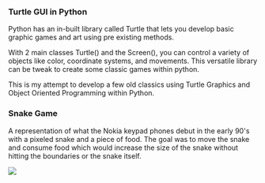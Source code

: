 ### Turtle GUI in Python

Python has an in-built library called Turtle that lets you develop basic graphic games and art using pre existing methods.

With 2 main classes Turtle() and the Screen(), you can control a variety of objects like color, coordinate systems, and movements. This versatile library can be tweak to create some classic games within python. 

This is my attempt to develop a few old classics using Turtle Graphics and Object Oriented Programming within Python.

### Snake Game
A representation of what the Nokia keypad phones debut in the early 90's with a pixeled snake and a piece of food. The goal was to move the snake and consume food which would increase the size of the snake without hitting the boundaries or the snake itself.

![](/Users/anjalparikh/Desktop/#100DaysOfCode/snake_game.png)


